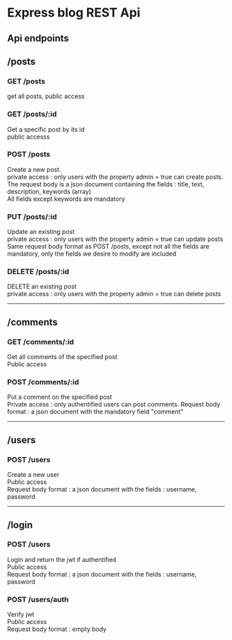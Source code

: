 # Express blog REST Api

## Api endpoints

## /posts

### GET /posts

get all posts, public access

### GET /posts/:id

Get a specific post by its id  
public accesss

### POST /posts

Create a new post.  
private access : only users with the property admin = true can create posts.  
The request body is a json document containing the fields : title, text, description, keywords (array)  
All fields except keywords are mandatory

### PUT /posts/:id

Update an existing post  
private access : only users with the property admin = true can update posts  
Same request body format as POST /posts, except not all the fields are mandatory, only the fields
we desire to modify are included

### DELETE /posts/:id

DELETE an existing post  
private access : only users with the property admin = true can delete posts

---

## /comments

### GET /comments/:id

Get all comments of the specified post  
Public access

### POST /comments/:id

Put a comment on the specified post  
Private access : only authentified users can post comments.
Request body format : a json document with the mandatory field "comment"

---

## /users

### POST /users

Create a new user  
Public access  
Request body format : a json document with the fields : username, password

---

## /login

### POST /users

Login and return the jwt if authentified  
Public access  
Request body format : a json document with the fields : username, password

### POST /users/auth

Verify jwt  
Public access  
Request body format : empty body
